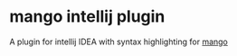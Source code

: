 # mango intellij plugin
A plugin for intellij IDEA with syntax highlighting for [mango](https://github.com/leoxshn/mangoLang_kt)
